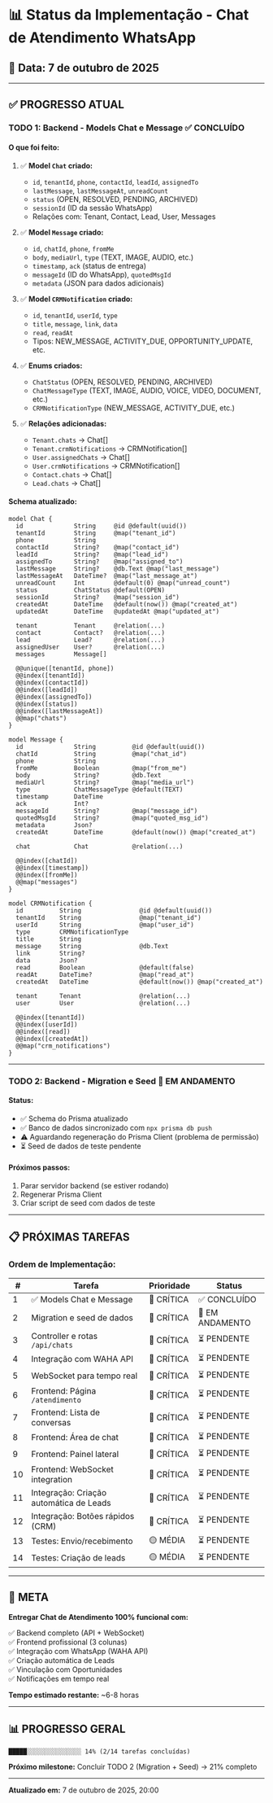# 📊 Status da Implementação - Chat de Atendimento WhatsApp

## 📅 Data: 7 de outubro de 2025

---

## ✅ **PROGRESSO ATUAL**

### **TODO 1: Backend - Models Chat e Message** ✅ **CONCLUÍDO**

#### **O que foi feito:**

1. ✅ **Model `Chat` criado:**

   - `id`, `tenantId`, `phone`, `contactId`, `leadId`, `assignedTo`
   - `lastMessage`, `lastMessageAt`, `unreadCount`
   - `status` (OPEN, RESOLVED, PENDING, ARCHIVED)
   - `sessionId` (ID da sessão WhatsApp)
   - Relações com: Tenant, Contact, Lead, User, Messages

2. ✅ **Model `Message` criado:**

   - `id`, `chatId`, `phone`, `fromMe`
   - `body`, `mediaUrl`, `type` (TEXT, IMAGE, AUDIO, etc.)
   - `timestamp`, `ack` (status de entrega)
   - `messageId` (ID do WhatsApp), `quotedMsgId`
   - `metadata` (JSON para dados adicionais)

3. ✅ **Model `CRMNotification` criado:**

   - `id`, `tenantId`, `userId`, `type`
   - `title`, `message`, `link`, `data`
   - `read`, `readAt`
   - Tipos: NEW_MESSAGE, ACTIVITY_DUE, OPPORTUNITY_UPDATE, etc.

4. ✅ **Enums criados:**

   - `ChatStatus` (OPEN, RESOLVED, PENDING, ARCHIVED)
   - `ChatMessageType` (TEXT, IMAGE, AUDIO, VOICE, VIDEO, DOCUMENT, etc.)
   - `CRMNotificationType` (NEW_MESSAGE, ACTIVITY_DUE, etc.)

5. ✅ **Relações adicionadas:**
   - `Tenant.chats` → Chat[]
   - `Tenant.crmNotifications` → CRMNotification[]
   - `User.assignedChats` → Chat[]
   - `User.crmNotifications` → CRMNotification[]
   - `Contact.chats` → Chat[]
   - `Lead.chats` → Chat[]

#### **Schema atualizado:**

```prisma
model Chat {
  id              String     @id @default(uuid())
  tenantId        String     @map("tenant_id")
  phone           String
  contactId       String?    @map("contact_id")
  leadId          String?    @map("lead_id")
  assignedTo      String?    @map("assigned_to")
  lastMessage     String?    @db.Text @map("last_message")
  lastMessageAt   DateTime?  @map("last_message_at")
  unreadCount     Int        @default(0) @map("unread_count")
  status          ChatStatus @default(OPEN)
  sessionId       String?    @map("session_id")
  createdAt       DateTime   @default(now()) @map("created_at")
  updatedAt       DateTime   @updatedAt @map("updated_at")

  tenant          Tenant     @relation(...)
  contact         Contact?   @relation(...)
  lead            Lead?      @relation(...)
  assignedUser    User?      @relation(...)
  messages        Message[]

  @@unique([tenantId, phone])
  @@index([tenantId])
  @@index([contactId])
  @@index([leadId])
  @@index([assignedTo])
  @@index([status])
  @@index([lastMessageAt])
  @@map("chats")
}

model Message {
  id              String          @id @default(uuid())
  chatId          String          @map("chat_id")
  phone           String
  fromMe          Boolean         @map("from_me")
  body            String?         @db.Text
  mediaUrl        String?         @map("media_url")
  type            ChatMessageType @default(TEXT)
  timestamp       DateTime
  ack             Int?
  messageId       String?         @map("message_id")
  quotedMsgId     String?         @map("quoted_msg_id")
  metadata        Json?
  createdAt       DateTime        @default(now()) @map("created_at")

  chat            Chat            @relation(...)

  @@index([chatId])
  @@index([timestamp])
  @@index([fromMe])
  @@map("messages")
}

model CRMNotification {
  id          String                @id @default(uuid())
  tenantId    String                @map("tenant_id")
  userId      String                @map("user_id")
  type        CRMNotificationType
  title       String
  message     String                @db.Text
  link        String?
  data        Json?
  read        Boolean               @default(false)
  readAt      DateTime?             @map("read_at")
  createdAt   DateTime              @default(now()) @map("created_at")

  tenant      Tenant                @relation(...)
  user        User                  @relation(...)

  @@index([tenantId])
  @@index([userId])
  @@index([read])
  @@index([createdAt])
  @@map("crm_notifications")
}
```

---

### **TODO 2: Backend - Migration e Seed** 🔄 **EM ANDAMENTO**

#### **Status:**

- ✅ Schema do Prisma atualizado
- ✅ Banco de dados sincronizado com `npx prisma db push`
- ⚠️ Aguardando regeneração do Prisma Client (problema de permissão)
- ⏳ Seed de dados de teste pendente

#### **Próximos passos:**

1. Parar servidor backend (se estiver rodando)
2. Regenerar Prisma Client
3. Criar script de seed com dados de teste

---

## 📋 **PRÓXIMAS TAREFAS**

### **Ordem de Implementação:**

| #   | Tarefa                                  | Prioridade | Status          |
| --- | --------------------------------------- | ---------- | --------------- |
| 1   | ✅ Models Chat e Message                | 🔴 CRÍTICA | ✅ CONCLUÍDO    |
| 2   | Migration e seed de dados               | 🔴 CRÍTICA | 🔄 EM ANDAMENTO |
| 3   | Controller e rotas `/api/chats`         | 🔴 CRÍTICA | ⏳ PENDENTE     |
| 4   | Integração com WAHA API                 | 🔴 CRÍTICA | ⏳ PENDENTE     |
| 5   | WebSocket para tempo real               | 🔴 CRÍTICA | ⏳ PENDENTE     |
| 6   | Frontend: Página `/atendimento`         | 🔴 CRÍTICA | ⏳ PENDENTE     |
| 7   | Frontend: Lista de conversas            | 🔴 CRÍTICA | ⏳ PENDENTE     |
| 8   | Frontend: Área de chat                  | 🔴 CRÍTICA | ⏳ PENDENTE     |
| 9   | Frontend: Painel lateral                | 🔴 CRÍTICA | ⏳ PENDENTE     |
| 10  | Frontend: WebSocket integration         | 🔴 CRÍTICA | ⏳ PENDENTE     |
| 11  | Integração: Criação automática de Leads | 🔴 CRÍTICA | ⏳ PENDENTE     |
| 12  | Integração: Botões rápidos (CRM)        | 🔴 CRÍTICA | ⏳ PENDENTE     |
| 13  | Testes: Envio/recebimento               | 🟡 MÉDIA   | ⏳ PENDENTE     |
| 14  | Testes: Criação de leads                | 🟡 MÉDIA   | ⏳ PENDENTE     |

---

## 🎯 **META**

**Entregar Chat de Atendimento 100% funcional com:**

✅ Backend completo (API + WebSocket)  
✅ Frontend profissional (3 colunas)  
✅ Integração com WhatsApp (WAHA API)  
✅ Criação automática de Leads  
✅ Vinculação com Oportunidades  
✅ Notificações em tempo real

**Tempo estimado restante:** ~6-8 horas

---

## 📊 **PROGRESSO GERAL**

```
█████░░░░░░░░░░░░░░░ 14% (2/14 tarefas concluídas)
```

**Próximo milestone:** Concluir TODO 2 (Migration + Seed) → 21% completo

---

**Atualizado em:** 7 de outubro de 2025, 20:00







